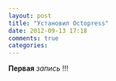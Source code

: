 ```yaml
---
layout: post
title: "Установил Octopress"
date: 2012-09-13 17:18
comments: true
categories: 
---
```

**Первая** *запись* !!!
